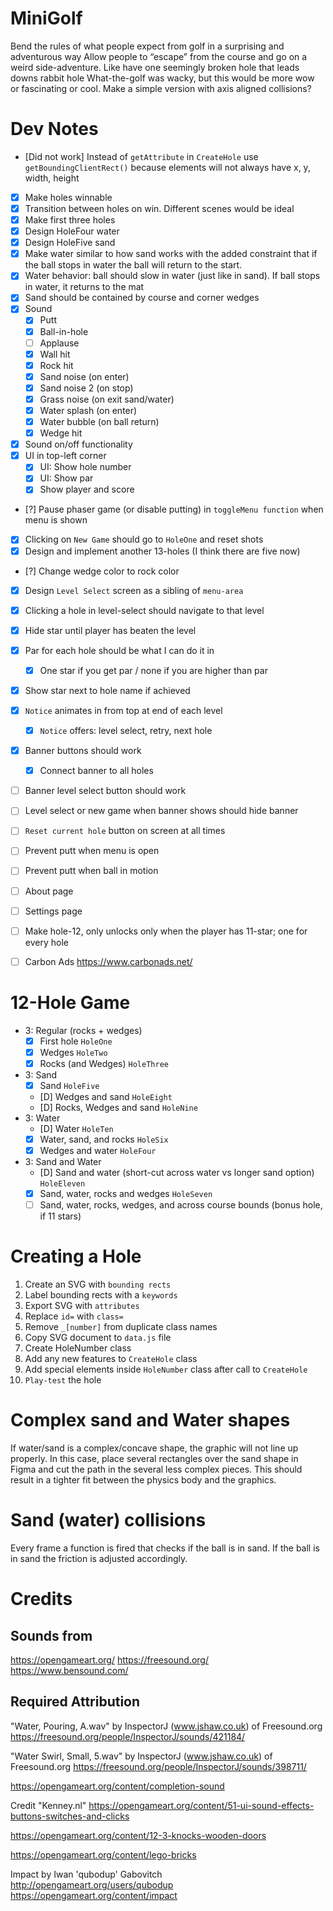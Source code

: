 # MiniGolf

Bend the rules of what people expect from golf in a surprising and adventurous way
Allow people to “escape” from the course and go on a weird side-adventure. Like have one seemingly broken hole that leads downs rabbit hole
What-the-golf was wacky, but this would be more wow or fascinating or cool. Make a simple version with axis aligned collisions?

# Dev Notes

- [Did not work] Instead of `getAttribute` in `CreateHole` use `getBoundingClientRect()` because elements will not always have x, y, width, height
- [x] Make holes winnable
- [x] Transition between holes on win. Different scenes would be ideal
- [x] Make first three holes
- [x] Design HoleFour water
- [x] Design HoleFive sand
- [x] Make water similar to how sand works with the added constraint that if the ball stops in water the ball will return to the start.
- [x] Water behavior: ball should slow in water (just like in sand). If ball stops in water, it returns to the mat
- [x] Sand should be contained by course and corner wedges
- [x] Sound
    - [x] Putt
    - [x] Ball-in-hole
    - [ ] Applause
    - [x] Wall hit
    - [x] Rock hit
    - [x] Sand noise (on enter)
    - [x] Sand noise 2 (on stop)
    - [x] Grass noise (on exit sand/water)
    - [x] Water splash (on enter)
    - [x] Water bubble (on ball return)
    - [x] Wedge hit
- [x] Sound on/off functionality
- [x] UI in top-left corner
    - [x] UI: Show hole number
    - [x] UI: Show par
    - [x] Show player and score
- [?] Pause phaser game (or disable putting) in `toggleMenu function` when menu is shown
- [x] Clicking on `New Game` should go to `HoleOne` and reset shots
- [x] Design and implement another 13-holes (I think there are five now)
- [?] Change wedge color to rock color
- [x] Design `Level Select` screen as a sibling of `menu-area`
- [x] Clicking a hole in level-select should navigate to that level
- [x] Hide star until player has beaten the level
- [x] Par for each hole should be what I can do it in
    - [x] One star if you get par / none if you are higher than par
- [x] Show star next to hole name if achieved
- [x] `Notice` animates in from top at end of each level
    - [x] `Notice` offers: level select, retry, next hole
- [x] Banner buttons should work
    - [x] Connect banner to all holes

- [ ] Banner level select button should work
- [ ] Level select or new game when banner shows should hide banner

- [ ] `Reset current hole` button on screen at all times

- [ ] Prevent putt when menu is open
- [ ] Prevent putt when ball in motion

- [ ] About page
- [ ] Settings page
- [ ] Make hole-12, only unlocks only when the player has 11-star; one for every hole

- [ ] Carbon Ads https://www.carbonads.net/

# 12-Hole Game
- 3: Regular (rocks + wedges)
    - [x] First hole `HoleOne`
    - [x] Wedges `HoleTwo`
    - [x] Rocks (and Wedges) `HoleThree`
- 3: Sand
    - [x] Sand `HoleFive`
    - [D] Wedges and sand `HoleEight`
    - [D] Rocks, Wedges and sand `HoleNine`
- 3: Water
    - [D] Water `HoleTen`
    - [x] Water, sand, and rocks `HoleSix`
    - [x] Wedges and water `HoleFour`
- 3: Sand and Water
    - [D] Sand and water (short-cut across water vs longer sand option) `HoleEleven`
    - [x] Sand, water, rocks and wedges `HoleSeven`
    - [ ] Sand, water, rocks, wedges, and across course bounds (bonus hole, if 11 stars)

# Creating a Hole

1. Create an SVG with `bounding rects`
2. Label bounding rects with a `keywords`
3. Export SVG with `attributes`
4. Replace `id=` with `class=`
5. Remove `_[number]` from duplicate class names
6. Copy SVG document to `data.js` file
7. Create HoleNumber class
8. Add any new features to `CreateHole` class
9. Add special elements inside `HoleNumber` class after call to `CreateHole`
10. `Play-test` the hole

# Complex sand and Water shapes

If water/sand is a complex/concave shape, the graphic will not line up properly. In this case, place several rectangles over the sand shape in Figma and cut the path in the several less complex pieces. This should result in a tighter fit between the physics body and the graphics.

# Sand (water) collisions

Every frame a function is fired that checks if the ball is in sand. If the ball is in sand the friction is adjusted accordingly.

# Credits

## Sounds from
https://opengameart.org/
https://freesound.org/
https://www.bensound.com/

## Required Attribution

"Water, Pouring, A.wav" by InspectorJ (www.jshaw.co.uk) of Freesound.org
https://freesound.org/people/InspectorJ/sounds/421184/

"Water Swirl, Small, 5.wav" by InspectorJ (www.jshaw.co.uk) of Freesound.org
https://freesound.org/people/InspectorJ/sounds/398711/

https://opengameart.org/content/completion-sound

Credit "Kenney.nl"
https://opengameart.org/content/51-ui-sound-effects-buttons-switches-and-clicks

https://opengameart.org/content/12-3-knocks-wooden-doors

https://opengameart.org/content/lego-bricks

Impact by Iwan 'qubodup' Gabovitch http://opengameart.org/users/qubodup
https://opengameart.org/content/impact
